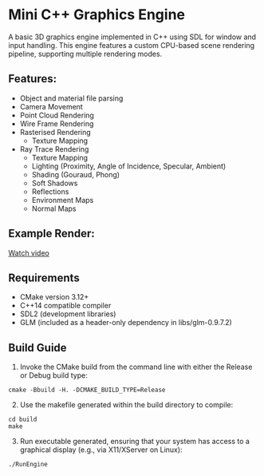 # Mini C++ Graphics Engine 

A basic 3D graphics engine implemented in C++ using SDL for window and input handling. This engine features a custom CPU-based scene rendering pipeline, supporting multiple rendering modes.

## Features:
- Object and material file parsing
- Camera Movement
- Point Cloud Rendering
- Wire Frame Rendering
- Rasterised Rendering
    - Texture Mapping
- Ray Trace Rendering
    - Texture Mapping
    - Lighting (Proximity, Angle of Incidence, Specular, Ambient)
    - Shading (Gouraud, Phong)
    - Soft Shadows
    - Reflections
    - Environment Maps
    - Normal Maps

## Example Render:
[Watch video](render.mp4)

## Requirements
- CMake version 3.12+
- C++14 compatible compiler
- SDL2 (development libraries)
- GLM (included as a header-only dependency in libs/glm-0.9.7.2)

## Build Guide
1. Invoke the CMake build from the command line with either the Release or Debug build type:

```cmake -Bbuild -H. -DCMAKE_BUILD_TYPE=Release```

2. Use the makefile generated within the build directory to compile:

```cd build```  
```make```

3. Run executable generated, ensuring that your system has access to a graphical display (e.g., via X11/XServer on Linux):

```./RunEngine```
